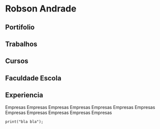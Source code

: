 # Robson Andrade 
## Portifolio
## Trabalhos
## Cursos

## Faculdade Escola
## Experiencia

Empresas Empresas Empresas Empresas Empresas Empresas Empresas Empresas Empresas Empresas Empresas Empresas

```
print("bla bla");
```
